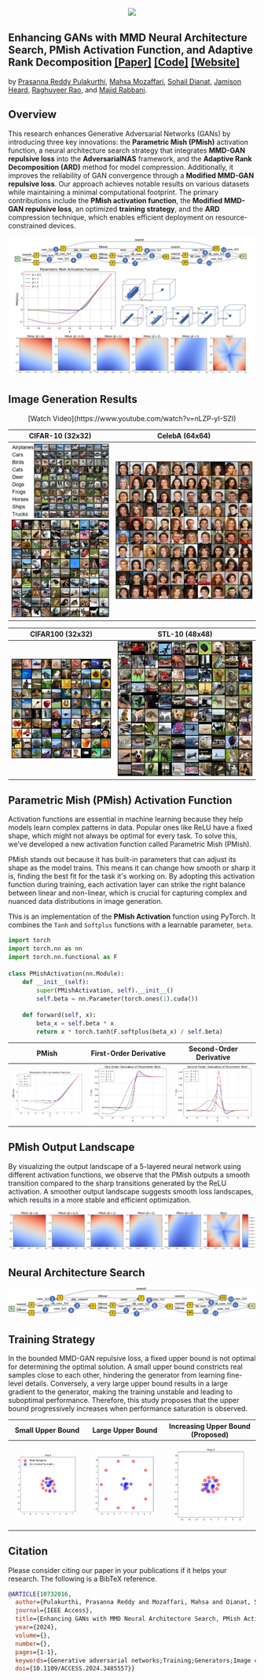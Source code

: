 <p align="center">
  <img src="assets/visualize_sampled_images.gif">   
</p>



## Enhancing GANs with MMD Neural Architecture Search, PMish Activation Function, and Adaptive Rank Decomposition [[Paper]](https://ieeexplore.ieee.org/document/10732016) [[Code]](https://github.com/PrasannaPulakurthi/MMD-NAS-Plus) [[Website]](https://prasannapulakurthi.github.io/MMD-PMish-NAS/) 

by [Prasanna Reddy Pulakurthi](https://prasannapulakurthi.com/), [Mahsa Mozaffari](https://mahsamozaffari.com/), [Sohail Dianat](https://www.rit.edu/directory/sadeee-sohail-dianat), [Jamison Heard](https://www.rit.edu/directory/jrheee-jamison-heard), [Raghuveer Rao](https://ieeexplore.ieee.org/author/37281258600), and [Majid Rabbani](https://www.rit.edu/directory/mxreee-majid-rabbani).

## Overview
This research enhances Generative Adversarial Networks (GANs) by introducing three key innovations: the **Parametric Mish (PMish)** activation function, a neural architecture search strategy that integrates **MMD-GAN repulsive loss** into the **AdversarialNAS** framework, and the **Adaptive Rank Decomposition (ARD)** method for model compression. Additionally, it improves the reliability of GAN convergence through a **Modified MMD-GAN repulsive loss**. Our approach achieves notable results on various datasets while maintaining a minimal computational footprint. The primary contributions include the **PMish activation function**, the **Modified MMD-GAN repulsive loss**, an optimized **training strategy**, and the **ARD** compression technique, which enables efficient deployment on resource-constrained devices.

![Graphical Abstract](assets/Graphical_Abstract_IEEE_ACCESS.png)

## Image Generation Results
<p align="center"> [Watch Video](https://www.youtube.com/watch?v=nLZP-yI-SZI) </p>


| CIFAR-10 (32x32) | CelebA (64x64) |
| :---: | :---: |
| <img src="assets/Sec6_Results/Cifar10_Classified.png" title="CIFAR-10"/> <br> <img src="assets/Sec6_Results/Cifar10_Grid.png" title="CIFAR-10"/> | <img src="assets/Sec6_Results/CelebA_Grid.png" title="CelebA"/> |

| CIFAR100 (32x32) | STL-10 (48x48) |
| :---: | :---: |
| <img src="assets/Sec6_Results/Cifar100_Grid.png" title="CIFAR-100" /> | <img src="assets/Sec6_Results/STL10_Grid.png" title="STL-10"/> |

## Parametric Mish (PMish) Activation Function
Activation functions are essential in machine learning because they help models learn complex patterns in data. Popular ones like ReLU have a fixed shape, which might not always be optimal for every task. To solve this, we’ve developed a new activation function called Parametric Mish (PMish).

PMish stands out because it has built-in parameters that can adjust its shape as the model trains. This means it can change how smooth or sharp it is, finding the best fit for the task it's working on. By adopting this activation function during training, each activation layer can strike the right balance between linear and non-linear, which is crucial for capturing complex and nuanced data distributions in image generation.

This is an implementation of the **PMish Activation** function using PyTorch. It combines the `Tanh` and `Softplus` functions with a learnable parameter, `beta`.

```python
import torch
import torch.nn as nn
import torch.nn.functional as F

class PMishActivation(nn.Module):
    def __init__(self):
        super(PMishActivation, self).__init__()
        self.beta = nn.Parameter(torch.ones(1).cuda())
        
    def forward(self, x):
        beta_x = self.beta * x
        return x * torch.tanh(F.softplus(beta_x) / self.beta)
```

| PMish | First-Order Derivative | Second-Order Derivative |
| :---: | :---: | :---: |
|<img src="assets/Sec3C_PMish/PMish.png"/> | <img src="assets/AppB/first_derivative_pmish.png"/> | <img src="assets/AppB/second_derivative_pmish.png"/> |

## PMish Output Landscape
By visualizing the output landscape of a 5-layered neural network using different activation functions, we observe that the PMish outputs a smooth transition compared to the sharp transitions generated by the ReLU activation. A smoother output landscape suggests smooth loss landscapes, which results in a more stable and efficient optimization.

<img src="assets/Sec3C_PMish/landscape_pmish.png"/> 

## Neural Architecture Search
![Architecture](assets/Sec3B_Arch/Arch.png)

## Training Strategy
In the bounded MMD-GAN repulsive loss, a fixed upper bound is not optimal for determining the optimal solution. A small upper bound constricts real samples close to each other, hindering the generator from learning fine-level details. Conversely, a very large upper bound results in a large gradient to the generator, making the training unstable and leading to suboptimal performance. Therefore, this study proposes that the upper bound progressively increases when performance saturation is observed. 

| Small Upper Bound | Large Upper Bound | Increasing Upper Bound (Proposed) |
| :---: | :---: | :---: |
|<img src="assets/Sec3A_Loss/training_animation_R2.gif" title="Small Upper Bound"/> | <img src="assets/Sec3A_Loss/training_animation_R8.gif" title="Large Upper Bound" /> | <img src="assets/Sec3A_Loss/training_animation_R2_8.gif" title="Increasing Upper Bound"/> |

## Citation
Please consider citing our paper in your publications if it helps your research. The following is a BibTeX reference.
```bibtex
@ARTICLE{10732016,
  author={Pulakurthi, Prasanna Reddy and Mozaffari, Mahsa and Dianat, Sohail and Heard, Jamison and Rao, Raghuveer and Rabbani, Majid},
  journal={IEEE Access}, 
  title={Enhancing GANs with MMD Neural Architecture Search, PMish Activation Function and Adaptive Rank Decomposition}, 
  year={2024},
  volume={},
  number={},
  pages={1-1},
  keywords={Generative adversarial networks;Training;Generators;Image coding;Acute respiratory distress syndrome;Tensors;Standards;Neural networks;Image synthesis;Adaptive systems;Activation Function;Generative Adversarial Network;Maximum Mean Discrepancy;Neural Architecture Search;Tensor Decomposition},
  doi={10.1109/ACCESS.2024.3485557}}
```
